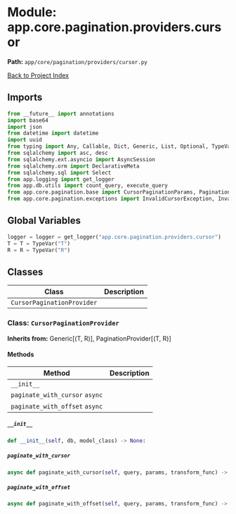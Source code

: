 # Module: app.core.pagination.providers.cursor

**Path:** `app/core/pagination/providers/cursor.py`

[Back to Project Index](../../../../../index.md)

## Imports
```python
from __future__ import annotations
import base64
import json
from datetime import datetime
import uuid
from typing import Any, Callable, Dict, Generic, List, Optional, TypeVar, cast
from sqlalchemy import asc, desc
from sqlalchemy.ext.asyncio import AsyncSession
from sqlalchemy.orm import DeclarativeMeta
from sqlalchemy.sql import Select
from app.logging import get_logger
from app.db.utils import count_query, execute_query
from app.core.pagination.base import CursorPaginationParams, PaginationProvider, PaginationResult, SortDirection, SortField
from app.core.pagination.exceptions import InvalidCursorException, InvalidSortFieldException
```

## Global Variables
```python
logger = logger = get_logger("app.core.pagination.providers.cursor")
T = T = TypeVar("T")
R = R = TypeVar("R")
```

## Classes

| Class | Description |
| --- | --- |
| `CursorPaginationProvider` |  |

### Class: `CursorPaginationProvider`
**Inherits from:** Generic[(T, R)], PaginationProvider[(T, R)]

#### Methods

| Method | Description |
| --- | --- |
| `__init__` |  |
| `paginate_with_cursor` `async` |  |
| `paginate_with_offset` `async` |  |

##### `__init__`
```python
def __init__(self, db, model_class) -> None:
```

##### `paginate_with_cursor`
```python
async def paginate_with_cursor(self, query, params, transform_func) -> PaginationResult[R]:
```

##### `paginate_with_offset`
```python
async def paginate_with_offset(self, query, params, transform_func) -> PaginationResult[R]:
```
